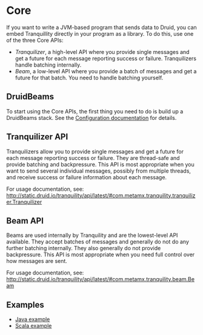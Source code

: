 # Core

If you want to write a JVM-based program that sends data to Druid, you can embed Tranquillity directly in your
program as a library. To do this, use one of the three Core APIs:

- *Tranquilizer*, a high-level API where you provide single messages and get a future for each message reporting
success or failure. Tranquilizers handle batching internally.
- *Beam*, a low-level API where you provide a batch of messages and get a future for that batch. You need to handle
batching yourself.

## DruidBeams

To start using the Core APIs, the first thing you need to do is build up a DruidBeams stack. See the
[Configuration documentation](configuration.md) for details.

## Tranquilizer API

Tranquilizers allow you to provide single messages and get a future for each message reporting success or failure.
They are thread-safe and provide batching and backpressure. This API is most appropriate when you want to send several
individual messages, possibly from multiple threads, and receive success or failure information about each message.

For usage documentation, see: http://static.druid.io/tranquility/api/latest/#com.metamx.tranquility.tranquilizer.Tranquilizer

## Beam API

Beams are used internally by Tranquility and are the lowest-level API available. They accept batches of messages and
generally do not do any further batching internally. They also generally do not provide backpressure. This API is most
appropriate when you need full control over how messages are sent.

For usage documentation, see: http://static.druid.io/tranquility/api/latest/#com.metamx.tranquility.beam.Beam

## Examples

- [Java example](https://github.com/druid-io/tranquility/blob/master/core/src/test/java/com/metamx/tranquility/example/JavaExample.java)
- [Scala example](https://github.com/druid-io/tranquility/blob/master/core/src/test/scala/com/metamx/tranquility/example/ScalaExample.scala)
